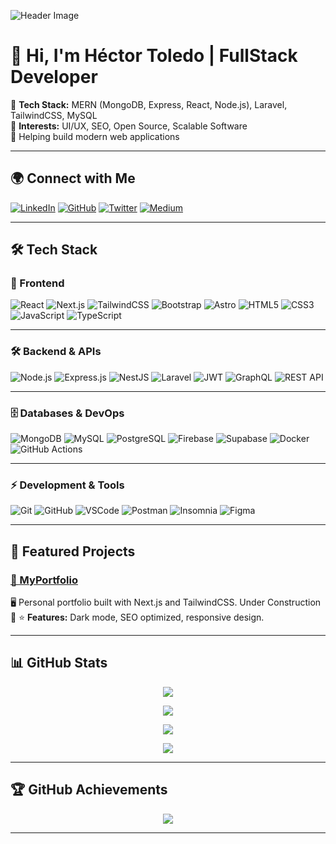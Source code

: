![Header Image](https://res.cloudinary.com/dxeulqo3n/image/upload/v1723578422/hdtoledo/wallhdtoledo_zipigs.png)

# 👋 Hi, I'm Héctor Toledo | FullStack Developer  
🚀 **Tech Stack:** MERN (MongoDB, Express, React, Node.js), Laravel, TailwindCSS, MySQL  
🎯 **Interests:** UI/UX, SEO, Open Source, Scalable Software  
🏢 Helping build modern web applications  

---

## 🌍 Connect with Me
[![LinkedIn](https://img.shields.io/badge/LinkedIn-%230077B5.svg?logo=linkedin&logoColor=white)](https://linkedin.com/in/hdtoledo)
[![GitHub](https://img.shields.io/badge/GitHub-171515?logo=github&logoColor=white)](https://github.com/hdtoledo)
[![Twitter](https://img.shields.io/badge/Twitter-%231DA1F2.svg?logo=twitter&logoColor=white)](https://x.com/hdtoledo)
[![Medium](https://img.shields.io/badge/Medium-12100E?logo=medium&logoColor=white)](https://medium.com/@hdtoledo)

---

## 🛠 Tech Stack

### 🚀 Frontend
![React](https://img.shields.io/badge/-ReactJS-61DAFB?style=flat&logo=react&logoColor=white)
![Next.js](https://img.shields.io/badge/-Next.js-000000?style=flat&logo=next.js)
![TailwindCSS](https://img.shields.io/badge/-TailwindCSS-38B2AC?style=flat&logo=tailwind-css&logoColor=white)
![Bootstrap](https://img.shields.io/badge/-Bootstrap-7952B3?style=flat&logo=bootstrap&logoColor=white)
![Astro](https://img.shields.io/badge/-Astro-BC52E0?style=flat&logo=astro&logoColor=white)
![HTML5](https://img.shields.io/badge/-HTML5-E34F26?style=flat&logo=html5&logoColor=white)
![CSS3](https://img.shields.io/badge/-CSS3-1572B6?style=flat&logo=css3&logoColor=white)
![JavaScript](https://img.shields.io/badge/-JavaScript-F7DF1E?style=flat&logo=javascript&logoColor=black)
![TypeScript](https://img.shields.io/badge/-TypeScript-3178C6?style=flat&logo=typescript&logoColor=white)

---

### 🛠 Backend & APIs
![Node.js](https://img.shields.io/badge/-Node.js-339933?style=flat&logo=node.js&logoColor=white)
![Express.js](https://img.shields.io/badge/-Express.js-000000?style=flat&logo=express&logoColor=white)
![NestJS](https://img.shields.io/badge/-NestJS-E0234E?style=flat&logo=nestjs&logoColor=white)
![Laravel](https://img.shields.io/badge/-Laravel-FF2D20?style=flat&logo=laravel&logoColor=white)
![JWT](https://img.shields.io/badge/-JWT-000000?style=flat&logo=json-web-tokens&logoColor=white)
![GraphQL](https://img.shields.io/badge/-GraphQL-E10098?style=flat&logo=graphql&logoColor=white)
![REST API](https://img.shields.io/badge/-REST%20API-005571?style=flat&logo=rest&logoColor=white)

---

### 🗄️ Databases & DevOps
![MongoDB](https://img.shields.io/badge/-MongoDB-47A248?style=flat&logo=mongodb&logoColor=white)
![MySQL](https://img.shields.io/badge/-MySQL-4479A1?style=flat&logo=mysql&logoColor=white)
![PostgreSQL](https://img.shields.io/badge/-PostgreSQL-336791?style=flat&logo=postgresql&logoColor=white)
![Firebase](https://img.shields.io/badge/-Firebase-FFCA28?style=flat&logo=firebase&logoColor=black)
![Supabase](https://img.shields.io/badge/-Supabase-3ECF8E?style=flat&logo=supabase&logoColor=white)
![Docker](https://img.shields.io/badge/-Docker-2496ED?style=flat&logo=docker&logoColor=white)
![GitHub Actions](https://img.shields.io/badge/-GitHub%20Actions-2088FF?style=flat&logo=github-actions&logoColor=white)

---

### ⚡ Development & Tools
![Git](https://img.shields.io/badge/-Git-F05032?style=flat&logo=git&logoColor=white)
![GitHub](https://img.shields.io/badge/-GitHub-181717?style=flat&logo=github&logoColor=white)
![VSCode](https://img.shields.io/badge/-VS%20Code-007ACC?style=flat&logo=visual-studio-code&logoColor=white)
![Postman](https://img.shields.io/badge/-Postman-FF6C37?style=flat&logo=postman&logoColor=white)
![Insomnia](https://img.shields.io/badge/-Insomnia-4000BF?style=flat&logo=insomnia&logoColor=white)
![Figma](https://img.shields.io/badge/-Figma-F24E1E?style=flat&logo=figma&logoColor=white)


---

## 🚀 Featured Projects

### [🔗 MyPortfolio](https://hdtoledo.dev)
🖥️ Personal portfolio built with Next.js and TailwindCSS.  Under Construction 🤖
⭐ **Features:** Dark mode, SEO optimized, responsive design.


---

## 📊 GitHub Stats  

<div align="center">

![](https://github-readme-stats.vercel.app/api?username=hdtoledo&theme=tokyonight&hide_border=true&show_icons=true&count_private=true)

![](https://github-readme-streak-stats.herokuapp.com/?user=hdtoledo&theme=tokyonight&hide_border=true)

![](https://github-readme-stats.vercel.app/api/top-langs/?username=hdtoledo&theme=tokyonight&hide_border=true&layout=compact&langs_count=8)

![](https://github-profile-summary-cards.vercel.app/api/cards/profile-details?username=hdtoledo&theme=tokyonight)

</div>

---

## 🏆 GitHub Achievements  
<div align="center">

![](https://github-profile-trophy.vercel.app/?username=hdtoledo&theme=tokyonight&no-frame=true&margin-w=4)

</div>

---
